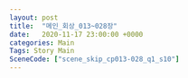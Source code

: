 ```yaml
---
layout: post
title:  "메인_회상_013~028장"
date:   2020-11-17 23:00:00 +0000
categories: Main
Tags: Story Main
SceneCode: ["scene_skip_cp013-028_q1_s10"]
---
```

